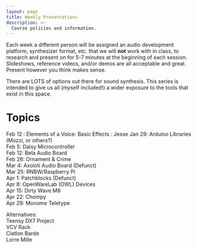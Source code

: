 ```yaml
---
layout: page
title: Weekly Presentations
description: >-
  Course policies and information.
---
```


Each week a different person will be assigned an audio development platform, synthesizer format, etc. that we will **not** work with in class, to research and present on for 5-7 minutes at the beginning of each session. Slideshows, reference videos, and/or demos are all acceptable and great. Present however you think makes sense.

There are LOTS of options out there for sound synthesis. This series is intended to give us all (myself included!) a wider exposure to the tools that exist in this space.

# Topics

Feb 12
: Elements of a Voice: Basic Effects
: Jesse
Jan 29: Arduino Libraries (Mozzi, or others?)  
Feb 5: Daisy Microcontroller  
Feb 12: Bela Audio Board  
Feb 26: Ornament & Crime  
Mar 4: Axoloti Audio Board (Defunct)  
Mar 25: RNBW/Raspberry Pi  
Apr 1: Patchblocks (Defunct)  
Apr 8: OpenWareLab (OWL) Devices  
Apr 15: Dirty Wave M8  
Apr 22: Chompy  
Apr 29: Monome Teletype

Alternatives:  
Teensy DX7 Project  
VCV Rack  
Ciatlon Barde  
Lorre Mille
